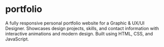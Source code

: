 # portfolio
A fully responsive personal portfolio website for a Graphic &amp; UX/UI Designer. Showcases design projects, skills, and contact information with interactive animations and modern design. Built using HTML, CSS, and JavaScript.
